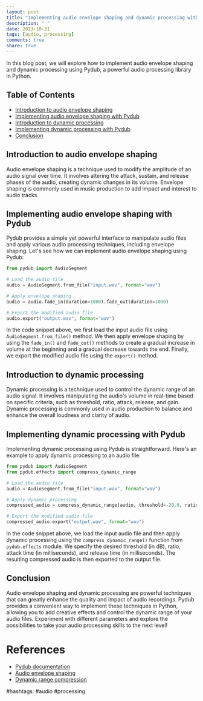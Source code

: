 ```yaml
---
layout: post
title: "Implementing audio envelope shaping and dynamic processing with Pydub"
description: " "
date: 2023-10-31
tags: [audio, processing]
comments: true
share: true
---
```


In this blog post, we will explore how to implement audio envelope shaping and dynamic processing using Pydub, a powerful audio processing library in Python. 

## Table of Contents
- [Introduction to audio envelope shaping](#introduction-to-audio-envelope-shaping)
- [Implementing audio envelope shaping with Pydub](#implementing-audio-envelope-shaping-with-pydub)
- [Introduction to dynamic processing](#introduction-to-dynamic-processing)
- [Implementing dynamic processing with Pydub](#implementing-dynamic-processing-with-pydub)
- [Conclusion](#conclusion)

## Introduction to audio envelope shaping

Audio envelope shaping is a technique used to modify the amplitude of an audio signal over time. It involves altering the attack, sustain, and release phases of the audio, creating dynamic changes in its volume. Envelope shaping is commonly used in music production to add impact and interest to audio tracks.

## Implementing audio envelope shaping with Pydub

Pydub provides a simple yet powerful interface to manipulate audio files and apply various audio processing techniques, including envelope shaping. Let's see how we can implement audio envelope shaping using Pydub:

```python
from pydub import AudioSegment

# Load the audio file
audio = AudioSegment.from_file("input.wav", format="wav")

# Apply envelope shaping
audio = audio.fade_in(duration=1000).fade_out(duration=1000)

# Export the modified audio file
audio.export("output.wav", format="wav")
```

In the code snippet above, we first load the input audio file using `AudioSegment.from_file()` method. We then apply envelope shaping by using the `fade_in()` and `fade_out()` methods to create a gradual increase in volume at the beginning and a gradual decrease towards the end. Finally, we export the modified audio file using the `export()` method.

## Introduction to dynamic processing

Dynamic processing is a technique used to control the dynamic range of an audio signal. It involves manipulating the audio's volume in real-time based on specific criteria, such as threshold, ratio, attack, release, and gain. Dynamic processing is commonly used in audio production to balance and enhance the overall loudness and clarity of audio.

## Implementing dynamic processing with Pydub

Implementing dynamic processing using Pydub is straightforward. Here's an example to apply dynamic processing to an audio file:

```python
from pydub import AudioSegment
from pydub.effects import compress_dynamic_range

# Load the audio file
audio = AudioSegment.from_file("input.wav", format="wav")

# Apply dynamic processing
compressed_audio = compress_dynamic_range(audio, threshold=-20.0, ratio=4.0, attack=10, release=250)

# Export the modified audio file
compressed_audio.export("output.wav", format="wav")
```

In the code snippet above, we load the input audio file and then apply dynamic processing using the `compress_dynamic_range()` function from `pydub.effects` module. We specify the desired threshold (in dB), ratio, attack time (in milliseconds), and release time (in milliseconds). The resulting compressed audio is then exported to the output file.

## Conclusion

Audio envelope shaping and dynamic processing are powerful techniques that can greatly enhance the quality and impact of audio recordings. Pydub provides a convenient way to implement these techniques in Python, allowing you to add creative effects and control the dynamic range of your audio files. Experiment with different parameters and explore the possibilities to take your audio processing skills to the next level!

# References
- [Pydub documentation](https://github.com/jiaaro/pydub)
- [Audio envelope shaping](https://en.wikipedia.org/wiki/Audio_envelope)
- [Dynamic range compression](https://en.wikipedia.org/wiki/Dynamic_range_compression)

#hashtags: #audio #processing